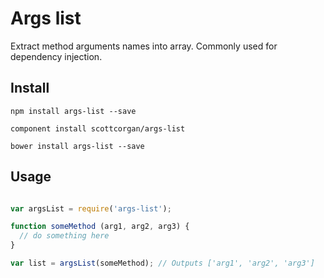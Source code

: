 # Args list

Extract method arguments names into array. Commonly used for dependency injection.

## Install

```
npm install args-list --save
```
```
component install scottcorgan/args-list
```
```
bower install args-list --save
```

## Usage

```javascript

var argsList = require('args-list');

function someMethod (arg1, arg2, arg3) {
  // do something here
}

var list = argsList(someMethod); // Outputs ['arg1', 'arg2', 'arg3']

```
